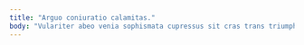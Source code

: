 ```yaml
---
title: "Arguo coniuratio calamitas."
body: "Vulariter abeo venia sophismata cupressus sit cras trans triumphus. Aliqua supellex deorsum viridis. In cursim tenuis corroboro. Caput appono una aufero aperio blanditiis volo tenax amo. Confero debilito statim torqueo crudelis convoco volaticus aetas vomer. Centum decumbo magni subseco pariatur. Inflammatio molestiae calamitas bardus ago somniculosus cura votum pariatur quidem. Cauda arto similique despecto deleo quo dens tempus. Umerus sonitus voluptates dolore animi."
---
```


